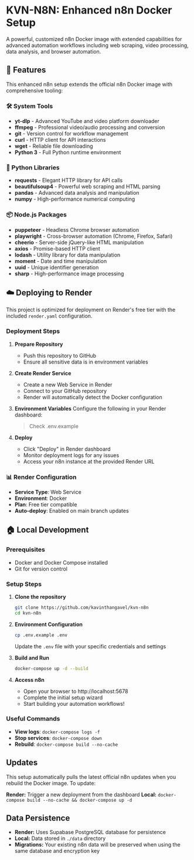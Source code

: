 # KVN-N8N: Enhanced n8n Docker Setup

A powerful, customized n8n Docker image with extended capabilities for advanced automation workflows including web scraping, video processing, data analysis, and browser automation.

## 🚀 Features

This enhanced n8n setup extends the official n8n Docker image with comprehensive tooling:

### 🛠️ System Tools
- **yt-dlp** - Advanced YouTube and video platform downloader
- **ffmpeg** - Professional video/audio processing and conversion
- **git** - Version control for workflow management
- **curl** - HTTP client for API interactions
- **wget** - Reliable file downloading
- **Python 3** - Full Python runtime environment

### 🐍 Python Libraries
- **requests** - Elegant HTTP library for API calls
- **beautifulsoup4** - Powerful web scraping and HTML parsing
- **pandas** - Advanced data analysis and manipulation
- **numpy** - High-performance numerical computing

### 📦 Node.js Packages
- **puppeteer** - Headless Chrome browser automation
- **playwright** - Cross-browser automation (Chrome, Firefox, Safari)
- **cheerio** - Server-side jQuery-like HTML manipulation
- **axios** - Promise-based HTTP client
- **lodash** - Utility library for data manipulation
- **moment** - Date and time manipulation
- **uuid** - Unique identifier generation
- **sharp** - High-performance image processing

## ☁️ Deploying to Render

This project is optimized for deployment on Render's free tier with the included `render.yaml` configuration.

### Deployment Steps
1. **Prepare Repository**
   - Push this repository to GitHub
   - Ensure all sensitive data is in environment variables

2. **Create Render Service**
   - Create a new Web Service in Render
   - Connect to your GitHub repository
   - Render will automatically detect the Docker configuration

3. **Environment Variables**
   Configure the following in your Render dashboard:
   > Check .env.example

4. **Deploy**
   - Click "Deploy" in Render dashboard
   - Monitor deployment logs for any issues
   - Access your n8n instance at the provided Render URL

### 📊 Render Configuration
- **Service Type**: Web Service
- **Environment**: Docker
- **Plan**: Free tier compatible
- **Auto-deploy**: Enabled on main branch updates


## 🏠 Local Development

### Prerequisites
- Docker and Docker Compose installed
- Git for version control

### Setup Steps
1. **Clone the repository**
   ```bash
   git clone https://github.com/kavinthangavel/kvn-n8n
   cd kvn-n8n
   ```

2. **Environment Configuration**
   ```bash
   cp .env.example .env
   ```
   Update the `.env` file with your specific credentials and settings

3. **Build and Run**
   ```bash
   docker-compose up -d --build
   ```

4. **Access n8n**
   - Open your browser to http://localhost:5678
   - Complete the initial setup wizard
   - Start building your automation workflows!

### Useful Commands
- **View logs**: `docker-compose logs -f`
- **Stop services**: `docker-compose down`
- **Rebuild**: `docker-compose build --no-cache`


## Updates

This setup automatically pulls the latest official n8n updates when you rebuild the Docker image. To update:

**Render:** Trigger a new deployment from the dashboard
**Local:** `docker-compose build --no-cache && docker-compose up -d`

## Data Persistence

- **Render:** Uses Supabase PostgreSQL database for persistence
- **Local:** Data stored in `./data` directory
- **Migrations:** Your existing n8n data will be preserved when using the same database and encryption key

